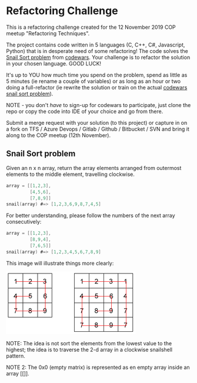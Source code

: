# Refactoring Challenge

This is a refactoring challenge created for the 12 November 2019 COP meetup "Refactoring Techniques".

The project contains code written in 5 languages (C, C++, C#, Javascript, Python) that is in desperate need of some refactoring! The code solves the [Snail Sort problem](#snail-sort-problem) from [codewars](https://www.codewars.com/kata/snail/train/). Your challenge is to refactor the solution in your chosen language. GOOD LUCK! 

It's up to YOU how much time you spend on the problem, spend as little as 5 minutes (ie rename a couple of variables) or as long as an hour or two doing a full-refactor (ie rewrite the solution or train on the actual [codewars snail sort problem](https://www.codewars.com/kata/snail/train/)).

NOTE - you don't _have_ to sign-up for codewars to participate, just clone the repo or copy the code into IDE of your choice and go from there.

Submit a merge request with your solution (to this project) or capture in on a fork on TFS / Azure Devops / Gitlab / Github / Bitbucket / SVN and bring it along to the COP meetup (12th November).

## Snail Sort problem

Given an n x n array, return the array elements arranged from outermost elements to the middle element, travelling clockwise.

```c
array = [[1,2,3],
         [4,5,6],
         [7,8,9]]
snail(array) #=> [1,2,3,6,9,8,7,4,5]
```

For better understanding, please follow the numbers of the next array consecutively:

```c
array = [[1,2,3],
         [8,9,4],
         [7,6,5]]
snail(array) #=> [1,2,3,4,5,6,7,8,9]
```

This image will illustrate things more clearly:


![snail](static/images/snail.png)

NOTE: The idea is not sort the elements from the lowest value to the highest; the idea is to traverse the 2-d array in a clockwise snailshell pattern.

NOTE 2: The 0x0 (empty matrix) is represented as en empty array inside an array [[]].